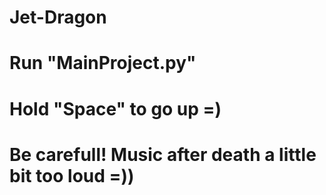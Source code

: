 # Jet-Dragon
# Run "MainProject.py"
# Hold "Space" to go up =)
# Be carefull! Music after death a little bit too loud =))
